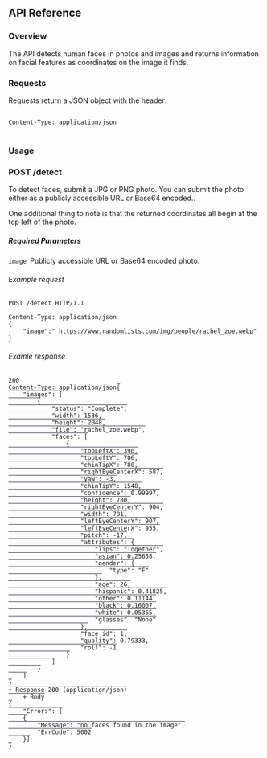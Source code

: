 <h2 class="bolder">API Reference</h2>

<h3>Overview</h3>

<p>The API detects human faces in photos and images and returns information on facial features as coordinates on the image it finds.</p>

<h3>Requests</h3>

<p>Requests return a JSON object with the header:</p>

<pre>
<code class=" hljs http">
<span class="hljs-attribute">Content-Type</span>: <span class="hljs-string">application/json</span>
</code>
</pre>

<h3>Usage</h3>

<h3 id="post-detect" class="font-weight-bold">POST /detect</h3>

<div class="p-3"></div>

<p>To detect faces, submit a JPG or PNG photo.  You can submit the photo either as a publicly accessible URL or Base64 encoded..</p>

<p>One additional thing to note is that the returned coordinates all begin at the top left of the photo.</p>

<h5>Required Parameters</h5>

<p><code><span>image </span></code>Publicly accessible URL or Base64 encoded photo.<br></p>

<!--h5 class="font-weight-bold pt-5 mb-0 pb-3">Optional Parameters</h5-->

<h6 class="font-weight-bold default-spacing text-uppercase">Example request</h6>

<pre class="snippet"><code class=" hljs http"><span class="hljs-request">POST <span class="hljs-string">/detect</span> HTTP/1.1</span>

<span class="hljs-attribute">Content-Type</span>: <span class="hljs-string">application/json</span>
{
    "<span>image</span>":<span><span>" </span></span><a href="https://www.randomlists.com/img/people/rachel_zoe.webp"><span><span>https://www.randomlists.com/img/people/rachel_zoe.webp</span></span></a><span><span>"</span></span>
}</code></pre>

<div class="p-3"></div>

<h6 class="font-weight-bold default-spacing text-uppercase">Examle response</h6>

<pre class="snippet"><code class=" hljs scss">200
<span class="hljs-attribute">Content</span>-Type<span class="hljs-value">: application/json</span></code><code style="border-top:1px solid #3a3e4d;" class=" hljs vbscript">{
    <span class="hljs-string">"images"</span>: [
        {
            <span class="hljs-string">"status"</span>: <span class="hljs-string">"Complete"</span>,
            <span class="hljs-string">"width"</span>: <span class="hljs-number">1536</span>,
            <span class="hljs-string">"height"</span>: <span class="hljs-number">2048</span>,
            <span class="hljs-string">"file"</span>: <span class="hljs-string">"rachel_zoe.webp"</span>,
            <span class="hljs-string">"faces"</span>: [
                {
                    <span class="hljs-string">"topLeftX"</span>: <span class="hljs-number">390</span>,
                    <span class="hljs-string">"topLeftY"</span>: <span class="hljs-number">706</span>,
                    <span class="hljs-string">"chinTipX"</span>: <span class="hljs-number">780</span>,
                    <span class="hljs-string">"rightEyeCenterX"</span>: <span class="hljs-number">587</span>,
                    <span class="hljs-string">"yaw"</span>: -<span class="hljs-number">3</span>,
                    <span class="hljs-string">"chinTipY"</span>: <span class="hljs-number">1548</span>,
                    <span class="hljs-string">"confidence"</span>: <span class="hljs-number">0.99997</span>,
                    <span class="hljs-string">"height"</span>: <span class="hljs-number">780</span>,
                    <span class="hljs-string">"rightEyeCenterY"</span>: <span class="hljs-number">904</span>,
                    <span class="hljs-string">"width"</span>: <span class="hljs-number">781</span>,
                    <span class="hljs-string">"leftEyeCenterY"</span>: <span class="hljs-number">907</span>,
                    <span class="hljs-string">"leftEyeCenterX"</span>: <span class="hljs-number">955</span>,
                    <span class="hljs-string">"pitch"</span>: -<span class="hljs-number">17</span>,
                    <span class="hljs-string">"attributes"</span>: {
                        <span class="hljs-string">"lips"</span>: <span class="hljs-string">"Together"</span>,
                        <span class="hljs-string">"asian"</span>: <span class="hljs-number">0.25658</span>,
                        <span class="hljs-string">"gender"</span>: {
                            <span class="hljs-string">"type"</span>: <span class="hljs-string">"F"</span>
                        },
                        <span class="hljs-string">"age"</span>: <span class="hljs-number">26</span>,
                        <span class="hljs-string">"hispanic"</span>: <span class="hljs-number">0.41825</span>,
                        <span class="hljs-string">"other"</span>: <span class="hljs-number">0.11144</span>,
                        <span class="hljs-string">"black"</span>: <span class="hljs-number">0.16007</span>,
                        <span class="hljs-string">"white"</span>: <span class="hljs-number">0.05365</span>,
                        <span class="hljs-string">"glasses"</span>: <span class="hljs-string">"None"</span>
                    },
                    <span class="hljs-string">"face_id"</span>: <span class="hljs-number">1</span>,
                    <span class="hljs-string">"quality"</span>: <span class="hljs-number">0.79333</span>,
                    <span class="hljs-string">"roll"</span>: -<span class="hljs-number">1</span>
                }
            ]
        }
    ]
}
+ <span class="hljs-built_in">Response</span> <span class="hljs-number">200</span> (application/json)
    + Body
{
    <span class="hljs-string">"Errors"</span>: [
    {
        <span class="hljs-string">"Message"</span>: <span class="hljs-string">"no faces found in the image"</span>,
        <span class="hljs-string">"ErrCode"</span>: <span class="hljs-number">5002</span>
    }]
}</code></pre>
